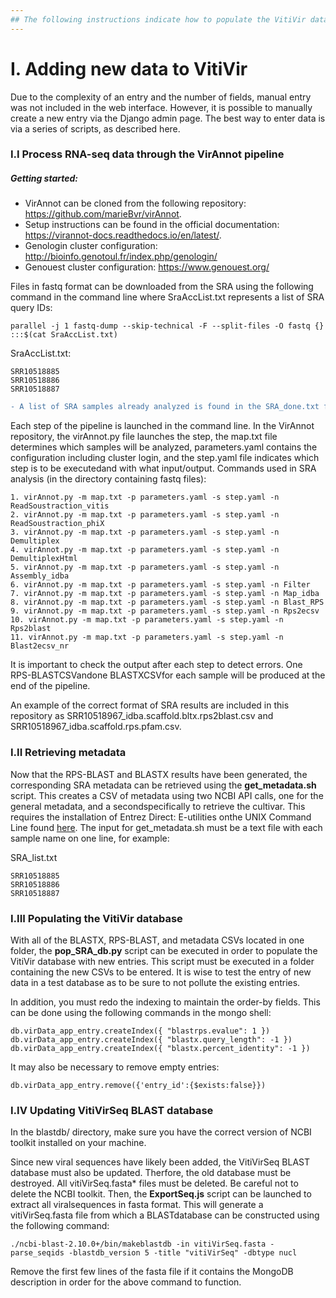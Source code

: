 ```yaml
---
## The following instructions indicate how to populate the VitiVir database with SRA data.
---
```



# I. Adding new data to VitiVir

Due to the complexity of an entry and the number of fields, manual entry was not included in the web interface.  However, it is possible to manually create a new entry via the Django admin page. The best way to enter data is via a series of scripts, as described here.

### I.I Process RNA-seq data through the VirAnnot pipeline
##### Getting started:
- VirAnnot can be cloned from the following repository: https://github.com/marieBvr/virAnnot.
- Setup instructions can be found in the official documentation: https://virannot-docs.readthedocs.io/en/latest/.
- Genologin cluster configuration: http://bioinfo.genotoul.fr/index.php/genologin/
- Genouest cluster configuration: https://www.genouest.org/

Files in fastq format can be downloaded from the SRA using the following command in the command line where SraAccList.txt represents a list of SRA query IDs: 
```
parallel -j 1 fastq-dump --skip-technical -F --split-files -O fastq {} :::$(cat SraAccList.txt)
```
SraAccList.txt:
```
SRR10518885
SRR10518886
SRR10518887
```
```diff
- A list of SRA samples already analyzed is found in the SRA_done.txt file.  Add any new analyzed samples to this list to avoid re-analyzing.
```

Each step of the pipeline is launched in the command line. In the VirAnnot repository, the virAnnot.py file launches the step, the map.txt file determines which samples will be analyzed, parameters.yaml contains the configuration including cluster login, and the step.yaml file indicates which step is to be executedand with what input/output. Commands used in SRA analysis (in the directory containing fastq files):
```
1. virAnnot.py -m map.txt -p parameters.yaml -s step.yaml -n ReadSoustraction_vitis
2. virAnnot.py -m map.txt -p parameters.yaml -s step.yaml -n ReadSoustraction_phiX
3. virAnnot.py -m map.txt -p parameters.yaml -s step.yaml -n Demultiplex
4. virAnnot.py -m map.txt -p parameters.yaml -s step.yaml -n DemultiplexHtml
5. virAnnot.py -m map.txt -p parameters.yaml -s step.yaml -n Assembly_idba
6. virAnnot.py -m map.txt -p parameters.yaml -s step.yaml -n Filter
7. virAnnot.py -m map.txt -p parameters.yaml -s step.yaml -n Map_idba
8. virAnnot.py -m map.txt -p parameters.yaml -s step.yaml -n Blast_RPS
9. virAnnot.py -m map.txt -p parameters.yaml -s step.yaml -n Rps2ecsv
10. virAnnot.py -m map.txt -p parameters.yaml -s step.yaml -n Rps2blast
11. virAnnot.py -m map.txt -p parameters.yaml -s step.yaml -n Blast2ecsv_nr
```
It is important to check the output after each step to detect errors. One RPS-BLASTCSVandone BLASTXCSVfor each sample will be produced at the end of the pipeline.

An example of the correct format of SRA results are included in this repository as SRR10518967\_idba.scaffold.bltx.rps2blast.csv and SRR10518967\_idba.scaffold.rps.pfam.csv.

### I.II Retrieving metadata

Now that the RPS-BLAST and BLASTX results have been generated, the corresponding SRA metadata can be retrieved using the **get\_metadata.sh** script. This creates a CSV of metadata using two NCBI API calls, one for the general metadata, and a secondspecifically to retrieve the cultivar. This requires the installation of Entrez Direct: E-utilities onthe UNIX Command Line found [here](https://www.ncbi.nlm.nih.gov/books/NBK179288/). The input for get\_metadata.sh must be a text file with each sample name on one line, for example:

SRA_list.txt
```
SRR10518885
SRR10518886
SRR10518887
```

### I.III Populating the VitiVir database
With all of the BLASTX, RPS-BLAST, and metadata CSVs located in one folder, the **pop\_SRA\_db.py** script can be executed in order to populate the VitiVir database with new entries. This script must be executed in a folder containing the new CSVs to be entered. It is wise to test the entry of new data in a test database as to be sure to not pollute the existing entries. 

In addition, you must redo the indexing to maintain the order-by fields. This can be done using the following commands in the mongo shell:
```
db.virData_app_entry.createIndex({ "blastrps.evalue": 1 })
db.virData_app_entry.createIndex({ "blastx.query_length": -1 })
db.virData_app_entry.createIndex({ "blastx.percent_identity": -1 })
```

It may also be necessary to remove empty entries:
```
db.virData_app_entry.remove({'entry_id':{$exists:false}})
```


### I.IV Updating VitiVirSeq BLAST database
In the blastdb/ directory, make sure you have the correct version of NCBI toolkit installed on your machine.

Since new viral sequences have likely been added, the VitiVirSeq BLAST database must also be updated. Therfore, the old database must be destroyed. All vitiVirSeq.fasta\* files must be deleted. Be careful not to delete the NCBI toolkit. Then, the **ExportSeq.js** script can be launched to extract all viralsequences in fasta format. This will generate a vitiVirSeq.fasta file from which a BLASTdatabase can be constructed using the following command:
```
./ncbi-blast-2.10.0+/bin/makeblastdb -in vitiVirSeq.fasta -parse_seqids -blastdb_version 5 -title "vitiVirSeq" -dbtype nucl
```
Remove the first few lines of the fasta file if it contains the MongoDB description in order for the above command to function.


